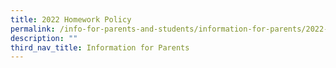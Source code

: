 ```yaml
---
title: 2022 Homework Policy
permalink: /info-for-parents-and-students/information-for-parents/2022-homework-policy/
description: ""
third_nav_title: Information for Parents
---
```

